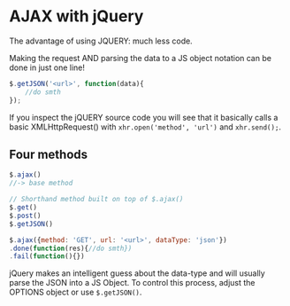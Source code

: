 # AJAX with jQuery
The advantage of using JQUERY: much less code. 

Making the request AND parsing the data to a JS object notation can be done in just one line!
```Javascript
$.getJSON('<url>', function(data){
	//do smth
});
```
If you inspect the jQUERY source code you will see that it basically calls a basic XMLHttpRequest() with `xhr.open('method', 'url')` and `xhr.send();`.

## Four methods
```javascript
$.ajax() 
//-> base method

// Shorthand method built on top of $.ajax()
$.get()
$.post()
$.getJSON()

$.ajax({method: 'GET', url: '<url>', dataType: 'json'})
.done(function(res){//do smth})
.fail(function(){})
```
jQuery makes an intelligent guess about the data-type and will usually parse the JSON into a JS Object. To control this process, adjust the OPTIONS object or use `$.getJSON()`. 